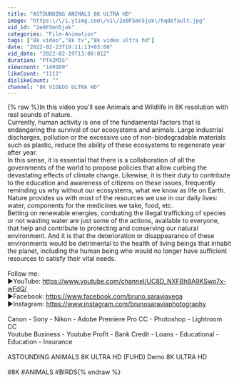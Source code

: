 ```yaml
---
title: "ASTOUNDING ANIMALS 8K ULTRA HD"
image: "https:\/\/i.ytimg.com\/vi\/2e0FSmn5jok\/hqdefault.jpg"
vid_id: "2e0FSmn5jok"
categories: "Film-Animation"
tags: ["8k video","8k tv","8k video ultra hd"]
date: "2022-02-23T19:11:13+03:00"
vid_date: "2022-02-19T13:00:01Z"
duration: "PT42M3S"
viewcount: "140169"
likeCount: "1111"
dislikeCount: ""
channel: "8K VIDEOS ULTRA HD"
---
```

{% raw %}In this video you'll see Animals and Wildlife in 8K resolution with real sounds of nature.<br />Currently, human activity is one of the fundamental factors that is endangering the survival of our ecosystems and animals. Large industrial discharges, pollution or the excessive use of non-biodegradable materials such as plastic, reduce the ability of these ecosystems to regenerate year after year.<br />In this sense, it is essential that there is a collaboration of all the governments of the world to propose policies that allow curbing the devastating effects of climate change. Likewise, it is their duty to contribute to the education and awareness of citizens on these issues, frequently reminding us why without our ecosystems, what we know as life on Earth.<br />Nature provides us with most of the resources we use in our daily lives: water, components for the medicines we take, food, etc.<br />Betting on renewable energies, combating the illegal trafficking of species or not wasting water are just some of the actions, available to everyone, that help and contribute to protecting and conserving our natural environment. And it is that the deterioration or disappearance of these environments would be detrimental to the health of living beings that inhabit the planet, including the human being who would no longer have sufficient resources to satisfy their vital needs.<br /><br />Follow me:<br />►YouTube: <a rel="nofollow" target="blank" href="https://www.youtube.com/channel/UC8D_NXFBh8A9KSwo7x-wFdQ/">https://www.youtube.com/channel/UC8D_NXFBh8A9KSwo7x-wFdQ/</a><br />►Facebook: <a rel="nofollow" target="blank" href="https://www.facebook.com/bruno.saraviavega">https://www.facebook.com/bruno.saraviavega</a><br />►Instagram: <a rel="nofollow" target="blank" href="https://www.instagram.com/brunosaraviaphotography">https://www.instagram.com/brunosaraviaphotography</a><br /><br />Canon - Sony - Nikon - Adobe Premiere Pro CC - Photoshop - Lightroom CC<br />Youtube Business - Youtube Profit - Bank Credit - Loans - Educational - Education - Insurance<br /><br />ASTOUNDING ANIMALS 8K ULTRA HD (FUHD) Demo 8K ULTRA HD<br /><br />#8K #ANIMALS #BIRDS{% endraw %}

